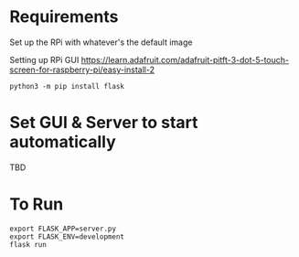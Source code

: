 # Requirements
Set up the RPi with whatever's the default image

Setting up RPi GUI
https://learn.adafruit.com/adafruit-pitft-3-dot-5-touch-screen-for-raspberry-pi/easy-install-2


`python3 -m pip install flask`

# Set GUI & Server to start automatically
TBD

# To Run
``` 
export FLASK_APP=server.py
export FLASK_ENV=development
flask run 
```
